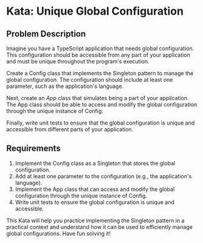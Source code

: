 # Kata: Unique Global Configuration

## Problem Description

Imagine you have a TypeScript application that needs global configuration. This configuration should be accessible from any part of your application and must be unique throughout the program's execution.

Create a Config class that implements the Singleton pattern to manage the global configuration. The configuration should include at least one parameter, such as the application's language.

Next, create an *App* class that simulates being a part of your application. The App class should be able to access and modify the global configuration through the unique instance of Config.

Finally, write unit tests to ensure that the global configuration is unique and accessible from different parts of your application.

## Requirements

1. Implement the Config class as a Singleton that stores the global configuration.
2. Add at least one parameter to the configuration (e.g., the application's language).
3. Implement the App class that can access and modify the global configuration through the unique instance of Config.
4. Write unit tests to ensure the global configuration is unique and accessible.

This Kata will help you practice implementing the Singleton pattern in a practical context and understand how it can be used to efficiently manage global configurations. Have fun solving it!
